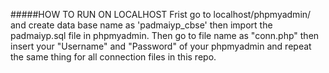 #####HOW TO RUN ON LOCALHOST
Frist go to localhost/phpmyadmin/ and create data base name as 'padmaiyp_cbse' then import the padmaiyp.sql file in phpmyadmin.
Then go to file name as "conn.php" then insert your "Username" and "Password" of your phpmyadmin and repeat the same thing for all connection files in this repo. 
